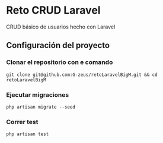 # Reto CRUD Laravel

CRUD básico de usuarios hecho con Laravel


## Configuración del proyecto
### Clonar el repositorio con e comando
``` shell
git clone git@github.com:G-zeus/retoLaravelBigM.git && cd retoLaravelBigM 
```

### Ejecutar migraciones
``` shell
php artisan migrate --seed
```
### Correr test
``` shell
php artisan test
```

